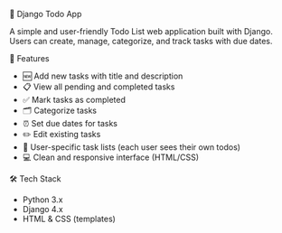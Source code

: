 📝 Django Todo App

A simple and user-friendly Todo List web application built with Django. Users can create, manage, categorize, and track tasks with due dates.


🚀 Features

- 🆕 Add new tasks with title and description  
- 📋 View all pending and completed tasks  
- ✅ Mark tasks as completed  
- 🗂️ Categorize tasks  
- ⏰ Set due dates for tasks  
- ✏️ Edit existing tasks  
- 🔐 User-specific task lists (each user sees their own todos)  
- 💻 Clean and responsive interface (HTML/CSS)


🛠️ Tech Stack

- Python 3.x  
- Django 4.x  
- HTML & CSS (templates)
